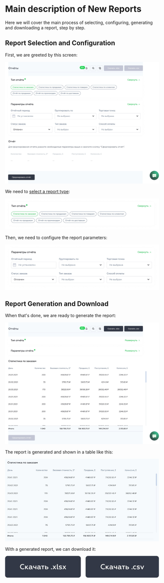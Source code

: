 # Main description of New Reports

Here we will cover the main process of selecting, configuring, generating and downloading a report, step by step.

## Report Selection and Configuration

First, we are greeted by this screen:

![First Screen](images/new_reports_001.jpg "First Screen")

We need to [select a report type](new_reports__type_selection.md):

![Report Selection](images/new_reports_002.jpg "Report Selection")

Then, we need to configure the report parameters:

![Report Parameters](images/new_reports_003.jpg "Report Parameters")

## Report Generation and Download

When that's done, we are ready to generate the report:

![Second Screen](images/new_reports_004.jpg "Second Screen")

The report is generated and shown in a table like this:

![Report Table](images/new_reports_005.jpg "Report Table")

With a generated report, we can download it:

![Report Download](images/new_reports_006.jpg "Report Download")
